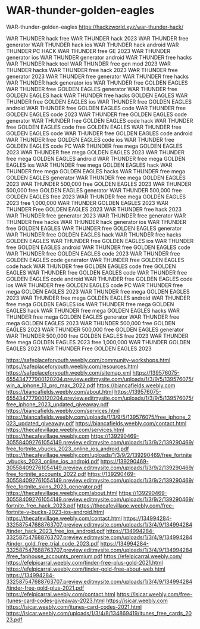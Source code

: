 # WAR-thunder-golden-eagles
WAR-thunder-golden-eagles
https://hackzworld.xyz/war-thunder-hack/

WAR THUNDER hack free
WAR THUNDER hack 2023
WAR THUNDER free generator
WAR THUNDER hack ios
WAR THUNDER hack android
WAR THUNDER PC HACK
WAR THUNDER free GE 2023
WAR THUNDER generator ios
WAR THUNDER generator android
WAR THUNDER free hacks
WAR THUNDER hack tool
WAR THUNDER free gen mod 2023
WAR THUNDER hacks
WAR THUNDER free hack 2023
WAR THUNDER free generator 2023
WAR THUNDER free generator
WAR THUNDER free hacks
WAR THUNDER hack generator ios
WAR THUNDER free GOLDEN EAGLES
WAR THUNDER free GOLDEN EAGLES generator
WAR THUNDER free GOLDEN EAGLES hack
WAR THUNDER free hacks GOLDEN EAGLES
WAR THUNDER free GOLDEN EAGLES ios
WAR THUNDER free GOLDEN EAGLES android
WAR THUNDER free GOLDEN EAGLES code
WAR THUNDER free GOLDEN EAGLES code 2023
WAR THUNDER free GOLDEN EAGLES code generator
WAR THUNDER free GOLDEN EAGLES code hack
WAR THUNDER free GOLDEN EAGLES code free GOLDEN EAGLES
WAR THUNDER free GOLDEN EAGLES code
WAR THUNDER free GOLDEN EAGLES code android
WAR THUNDER free GOLDEN EAGLES code ios
WAR THUNDER free GOLDEN EAGLES code PC
WAR THUNDER free mega GOLDEN EAGLES 2023
WAR THUNDER free mega GOLDEN EAGLES 2023
WAR THUNDER free mega GOLDEN EAGLES android
WAR THUNDER free mega GOLDEN EAGLES ios
WAR THUNDER free mega GOLDEN EAGLES hack
WAR THUNDER free mega GOLDEN EAGLES hacks
WAR THUNDER free mega GOLDEN EAGLES generator
WAR THUNDER free mega GOLDEN EAGLES 2023
WAR THUNDER 500,000 free GOLDEN EAGLES 2023
WAR THUNDER 500,000 free GOLDEN EAGLES generator
WAR THUNDER 500,000 free GOLDEN EAGLES free 2023
WAR THUNDER free mega GOLDEN EAGLES 2023
free 1,000,000 WAR THUNDER GOLDEN EAGLES 2023
WAR THUNDER Free GOLDEN EAGLES 2023
WAR THUNDER free hack 2023
WAR THUNDER free generator 2023
WAR THUNDER free generator
WAR THUNDER free hacks
WAR THUNDER hack generator ios
WAR THUNDER free GOLDEN EAGLES
WAR THUNDER free GOLDEN EAGLES generator
WAR THUNDER free GOLDEN EAGLES hack
WAR THUNDER free hacks GOLDEN EAGLES
WAR THUNDER free GOLDEN EAGLES ios
WAR THUNDER free GOLDEN EAGLES android
WAR THUNDER free GOLDEN EAGLES code
WAR THUNDER free GOLDEN EAGLES code 2023
WAR THUNDER free GOLDEN EAGLES code generator
WAR THUNDER free GOLDEN EAGLES code hack
WAR THUNDER free GOLDEN EAGLES code free GOLDEN EAGLES
WAR THUNDER free GOLDEN EAGLES code
WAR THUNDER free GOLDEN EAGLES code android
WAR THUNDER free GOLDEN EAGLES code ios
WAR THUNDER free GOLDEN EAGLES code PC
WAR THUNDER free mega GOLDEN EAGLES 2023
WAR THUNDER free mega GOLDEN EAGLES 2023
WAR THUNDER free mega GOLDEN EAGLES android
WAR THUNDER free mega GOLDEN EAGLES ios
WAR THUNDER free mega GOLDEN EAGLES hack
WAR THUNDER free mega GOLDEN EAGLES hacks
WAR THUNDER free mega GOLDEN EAGLES generator
WAR THUNDER free mega GOLDEN EAGLES 2023
WAR THUNDER 500,000 free GOLDEN EAGLES 2023
WAR THUNDER 500,000 free GOLDEN EAGLES generator
WAR THUNDER 500,000 free GOLDEN EAGLES free 2023
WAR THUNDER free mega GOLDEN EAGLES 2023
free 1,000,000 WAR THUNDER GOLDEN EAGLES 2023
WAR THUNDER Free GOLDEN EAGLES 2023

https://safeplaceforyouth.weebly.com/community-workshops.html
https://safeplaceforyouth.weebly.com/resources.html
https://safeplaceforyouth.weebly.com/sitemap.xml
https://139576075-655434777900120204.preview.editmysite.com/uploads/1/3/9/5/139576075/win_a_iphone_13_pro_max_2022.pdf
https://biancafields.weebly.com 
https://biancafields.weebly.com/about.html
https://139576075-655434777900120204.preview.editmysite.com/uploads/1/3/9/5/139576075/free_iphone_2023_updated_giveaway.pdf
https://biancafields.weebly.com/services.html
https://biancafields.weebly.com/uploads/1/3/9/5/139576075/free_iphone_2023_updated_giveaway.pdf
https://biancafields.weebly.com/contact.html
https://thecafevillage.weebly.com/services.html
https://thecafevillage.weebly.com
https://139290469-305584092761054149.preview.editmysite.com/uploads/1/3/9/2/139290469/free_fortnite_vbucks_2023_online_ios_android.pdf
https://thecafevillage.weebly.com/uploads/1/3/9/2/139290469/free_fortnite_vbucks_2023_online_ios_android.pdf
https://139290469-305584092761054149.preview.editmysite.com/uploads/1/3/9/2/139290469/free_fortnite_accounts_2022.pdf
https://139290469-305584092761054149.preview.editmysite.com/uploads/1/3/9/2/139290469/free_fortnite_skins_2023_generator.pdf
https://thecafevillage.weebly.com/about.html
https://139290469-305584092761054149.preview.editmysite.com/uploads/1/3/9/2/139290469/fortnite_free_hack_2023.pdf
https://thecafevillage.weebly.com/free-fortnite-v-bucks-2023-ios-android.html
https://thecafevillage.weebly.com/contact.html
https://134994284-332587547688763707.preview.editmysite.com/uploads/1/3/4/9/134994284/tinder_hack_2023_free_ios_android.pdf
https://134994284-332587547688763707.preview.editmysite.com/uploads/1/3/4/9/134994284/tinder_gold_free_trial_code_2023.pdf
https://134994284-332587547688763707.preview.editmysite.com/uploads/1/3/4/9/134994284/free_faphouse_accounts_premium.pdf
https://efelpicarral.weebly.com/
https://efelpicarral.weebly.com/tinder-free-plus-gold-2021.html
https://efelpicarral.weebly.com/tinder-gold-free-about-web.html
https://134994284-332587547688763707.preview.editmysite.com/uploads/1/3/4/9/134994284/tinder-free-gold-plus-2021.pdf
https://efelpicarral.weebly.com/contact.html
https://isicar.weebly.com/free-itunes-card-codes-giveaway-2023.html
https://isicar.weebly.com
https://isicar.weebly.com/itunes-card-codes-2021.html
https://isicar.weebly.com/uploads/1/3/4/8/134869419/itunes_free_cards_2023.pdf
